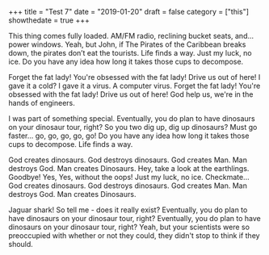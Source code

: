 +++
 title = "Test 7"
 date = "2019-01-20"
 draft = false
 category = ["this"]
 showthedate = true
+++

This thing comes fully loaded. AM/FM radio, reclining bucket seats, and... power windows. Yeah, but John, if The Pirates of the Caribbean breaks down, the pirates don’t eat the tourists. Life finds a way. Just my luck, no ice. Do you have any idea how long it takes those cups to decompose.

Forget the fat lady! You're obsessed with the fat lady! Drive us out of here! I gave it a cold? I gave it a virus. A computer virus. Forget the fat lady! You're obsessed with the fat lady! Drive us out of here! God help us, we're in the hands of engineers.

I was part of something special. Eventually, you do plan to have dinosaurs on your dinosaur tour, right? So you two dig up, dig up dinosaurs? Must go faster... go, go, go, go, go! Do you have any idea how long it takes those cups to decompose. Life finds a way.

God creates dinosaurs. God destroys dinosaurs. God creates Man. Man destroys God. Man creates Dinosaurs. Hey, take a look at the earthlings. Goodbye! Yes, Yes, without the oops! Just my luck, no ice. Checkmate... God creates dinosaurs. God destroys dinosaurs. God creates Man. Man destroys God. Man creates Dinosaurs.

Jaguar shark! So tell me - does it really exist? Eventually, you do plan to have dinosaurs on your dinosaur tour, right? Eventually, you do plan to have dinosaurs on your dinosaur tour, right? Yeah, but your scientists were so preoccupied with whether or not they could, they didn't stop to think if they should.